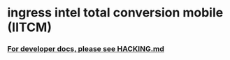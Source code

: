 ingress intel total conversion mobile (IITCM)
=====================================

### [For developer docs, please see HACKING.md](https://github.com/jonatkins/ingress-intel-total-conversion/blob/master/mobile/HACKING.md)

